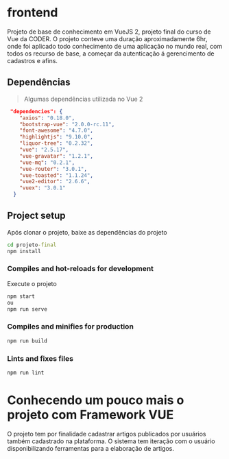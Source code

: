 # frontend
  Projeto de base de conhecimento em VueJS 2, projeto final do curso de Vue da CODER. O projeto conteve uma duração aproximadamente 6hr, onde foi aplicado todo conhecimento de uma aplicação no mundo real, com todos os recurso de base, a começar da autenticação á gerencimento de cadastros e afins.  

## Dependências
> Algumas dependências utilizada no Vue 2
  
```json
 "dependencies": {
    "axios": "0.18.0",
    "bootstrap-vue": "2.0.0-rc.11",
    "font-awesome": "4.7.0",
    "highlightjs": "9.10.0",
    "liquor-tree": "0.2.32",
    "vue": "2.5.17",
    "vue-gravatar": "1.2.1",
    "vue-mq": "0.2.1",
    "vue-router": "3.0.1",
    "vue-toasted": "1.1.24",
    "vue2-editor": "2.6.6",
    "vuex": "3.0.1"
  }
```

## Project setup 
Após clonar o projeto, baixe as dependências do projeto

```cmd
cd projeto-final
npm install
```

### Compiles and hot-reloads for development
Execute o projeto
```cmd
npm start
ou
npm run serve
```

### Compiles and minifies for production
```cmd
npm run build
```

### Lints and fixes files
```cmd
npm run lint
```  

# Conhecendo um pouco mais o projeto com Framework VUE

  O projeto tem por finalidade cadastrar artigos publicados por usuários também cadastrado na plataforma. O sistema tem iteração com o usuário disponibilizando ferramentas para a elaboração de artigos. 



